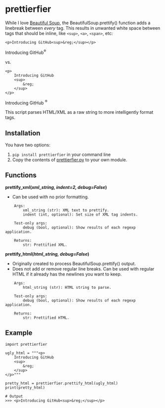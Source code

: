# prettierfier
While I love [Beautiful Soup](https://www.crummy.com/software/BeautifulSoup/bs4/doc/), the BeautifulSoup.prettify() function adds a linebreak between *every* tag. 
This results in unwanted white space between tags that should be inline, like `<sup>`, `<a>`, `<span>`, etc:

```
<p>Introducing GitHub<sup>&reg;</sup></p>
```
<p>Introducing GitHub<sup>&reg;</sup></p>

vs.

```
<p>
    Introducing GitHub
    <sup>
        &reg;
    </sup>
</p>
```
<p>
    Introducing GitHub
    <sup>
        &reg;
    </sup>
</p>

This script parses HTML/XML as a raw string to more intelligently format tags.

## Installation

You have two options:
1. `pip install prettierfier` in your command line
2. Copy the contents of [prettierfier.py](prettierfier.py) to your own module.

## Functions

**prettify_xml(*xml_string, indent=2, debug=False*)**
* Can be used with no prior formatting.
```
    Args:
        xml_string (str): XML text to prettify.
        indent (int, optional): Set size of XML tag indents.

    Test-only args:
        debug (bool, optional): Show results of each regexp application.

    Returns:
        str: Prettified XML.
```

**prettify_html(*html_string, debug=False*)**
* Originally created to process BeautifulSoup.prettify() output.
* Does not add or remove regular line breaks. Can be used with regular HTML if it already has the newlines you want to keep.
```
    Args:
        html_string (str): HTML string to parse.

    Test-only args:
        debug (bool, optional): Show results of each regexp application.

    Returns:
        str: Prettified HTML.
```
## Example

```
import prettierfier

ugly_html = """<p>
    Introducing GitHub
    <sup>
        &reg;
    </sup>
</p>"""

pretty_html = prettierfier.prettify_html(ugly_html)
print(pretty_html) 

# Output
>>> <p>Introducing GitHub<sup>&reg;</sup></p>
```